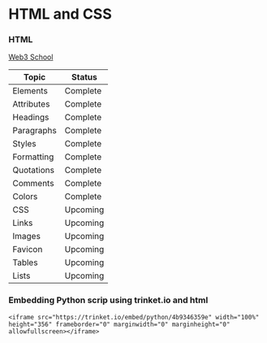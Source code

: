 # HTML and CSS

### HTML
[Web3 School](https://www.w3schools.com/html/html_intro.asp)

| Topic | Status |
| --- | --- |
| Elements | Complete |
| Attributes | Complete |
| Headings | Complete |
| Paragraphs | Complete |
| Styles | Complete |
| Formatting | Complete |
| Quotations | Complete |
| Comments | Complete |
| Colors | Complete |
| CSS | Upcoming |
| Links | Upcoming |
| Images | Upcoming |
| Favicon | Upcoming |
| Tables | Upcoming |
| Lists | Upcoming |


### Embedding Python scrip using trinket.io and html
```
<iframe src="https://trinket.io/embed/python/4b9346359e" width="100%" height="356" frameborder="0" marginwidth="0" marginheight="0" allowfullscreen></iframe>
```
